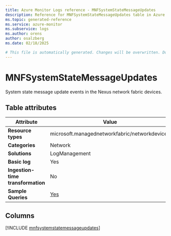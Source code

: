 ```yaml
---
title: Azure Monitor Logs reference - MNFSystemStateMessageUpdates
description: Reference for MNFSystemStateMessageUpdates table in Azure Monitor Logs.
ms.topic: generated-reference
ms.service: azure-monitor
ms.subservice: logs
ms.author: orens
author: osalzberg
ms.date: 02/18/2025

# This file is automatically generated. Changes will be overwritten. Do not change this file directly.
---
```


# MNFSystemStateMessageUpdates

System state message update events in the Nexus network fabric devices.


## Table attributes

|Attribute|Value|
|---|---|
|**Resource types**|microsoft.managednetworkfabric/networkdevices|
|**Categories**|Network|
|**Solutions**| LogManagement|
|**Basic log**|Yes|
|**Ingestion-time transformation**|No|
|**Sample Queries**|[Yes](/azure/azure-monitor/reference/queries/mnfsystemstatemessageupdates)|



## Columns
  
[!INCLUDE [mnfsystemstatemessageupdates](~/reusable-content/ce-skilling/azure/includes/azure-monitor/reference/tables/mnfsystemstatemessageupdates-include.md)]
